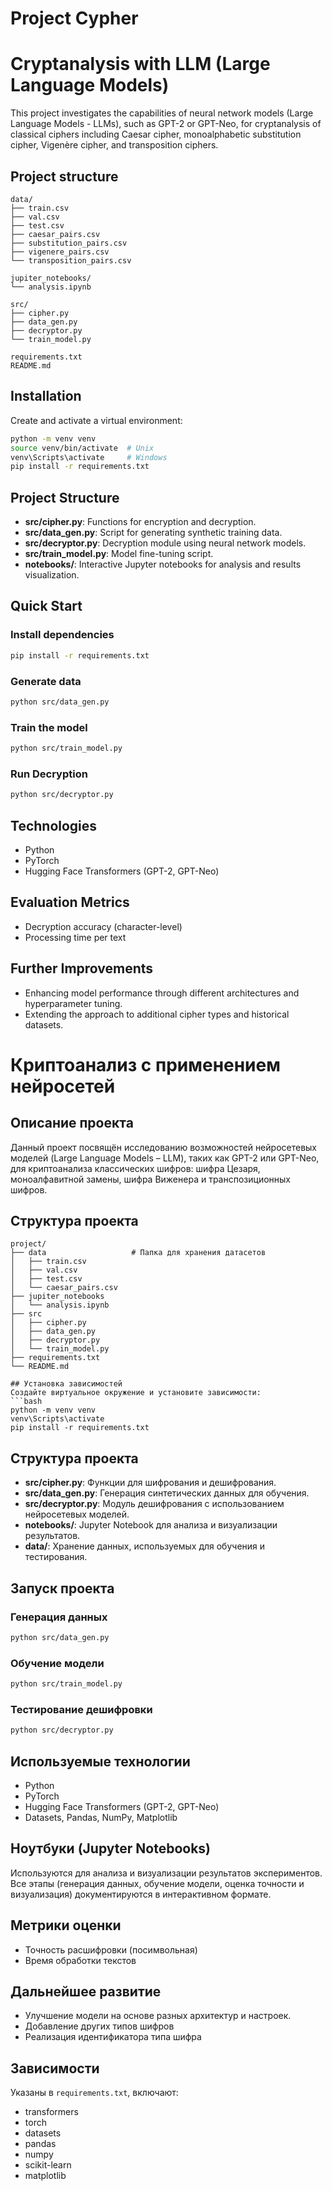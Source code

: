 # Project Cypher

# Cryptanalysis with LLM (Large Language Models)

This project investigates the capabilities of neural network models (Large Language Models - LLMs), such as GPT-2 or GPT-Neo, for cryptanalysis of classical ciphers including Caesar cipher, monoalphabetic substitution cipher, Vigenère cipher, and transposition ciphers.

## Project structure

```
data/
├── train.csv
├── val.csv
├── test.csv
├── caesar_pairs.csv
├── substitution_pairs.csv
├── vigenere_pairs.csv
└── transposition_pairs.csv

jupiter_notebooks/
└── analysis.ipynb

src/
├── cipher.py
├── data_gen.py
├── decryptor.py
└── train_model.py

requirements.txt
README.md
```

## Installation

Create and activate a virtual environment:
```bash
python -m venv venv
source venv/bin/activate  # Unix
venv\Scripts\activate     # Windows
pip install -r requirements.txt
```

## Project Structure

- **src/cipher.py**: Functions for encryption and decryption.
- **src/data_gen.py**: Script for generating synthetic training data.
- **src/decryptor.py**: Decryption module using neural network models.
- **src/train_model.py**: Model fine-tuning script.
- **notebooks/**: Interactive Jupyter notebooks for analysis and results visualization.

## Quick Start

### Install dependencies
```bash
pip install -r requirements.txt
```

### Generate data
```bash
python src/data_gen.py
```

### Train the model
```bash
python src/train_model.py
```

### Run Decryption
```bash
python src/decryptor.py
```

## Technologies
- Python
- PyTorch
- Hugging Face Transformers (GPT-2, GPT-Neo)

## Evaluation Metrics
- Decryption accuracy (character-level)
- Processing time per text

## Further Improvements
- Enhancing model performance through different architectures and hyperparameter tuning.
- Extending the approach to additional cipher types and historical datasets.


# Криптоанализ с применением нейросетей

## Описание проекта
Данный проект посвящён исследованию возможностей нейросетевых моделей (Large Language Models – LLM), таких как GPT-2 или GPT-Neo, для криптоанализа классических шифров: шифра Цезаря, моноалфавитной замены, шифра Виженера и транспозиционных шифров.

## Структура проекта
```
project/
├── data                   # Папка для хранения датасетов
│   ├── train.csv
│   ├── val.csv
│   ├── test.csv
│   └── caesar_pairs.csv
├── jupiter_notebooks
│   └── analysis.ipynb
├── src
│   ├── cipher.py
│   ├── data_gen.py
│   ├── decryptor.py
│   └── train_model.py
├── requirements.txt
└── README.md

## Установка зависимостей
Создайте виртуальное окружение и установите зависимости:
```bash
python -m venv venv
venv\Scripts\activate
pip install -r requirements.txt
```

## Структура проекта
- **src/cipher.py**: Функции для шифрования и дешифрования.
- **src/data_gen.py**: Генерация синтетических данных для обучения.
- **src/decryptor.py**: Модуль дешифрования с использованием нейросетевых моделей.
- **notebooks/**: Jupyter Notebook для анализа и визуализации результатов.
- **data/**: Хранение данных, используемых для обучения и тестирования.

## Запуск проекта

### Генерация данных
```bash
python src/data_gen.py
```

### Обучение модели
```bash
python src/train_model.py
```

### Тестирование дешифровки
```bash
python src/decryptor.py
```

## Используемые технологии
- Python
- PyTorch
- Hugging Face Transformers (GPT-2, GPT-Neo)
- Datasets, Pandas, NumPy, Matplotlib

## Ноутбуки (Jupyter Notebooks)
Используются для анализа и визуализации результатов экспериментов. Все этапы (генерация данных, обучение модели, оценка точности и визуализация) документируются в интерактивном формате.

## Метрики оценки
- Точность расшифровки (посимвольная)
- Время обработки текстов

## Дальнейшее развитие
- Улучшение модели на основе разных архитектур и настроек.
- Добавление других типов шифров
- Реализация идентификатора типа шифра

## Зависимости
Указаны в `requirements.txt`, включают:
- transformers
- torch
- datasets
- pandas
- numpy
- scikit-learn
- matplotlib


